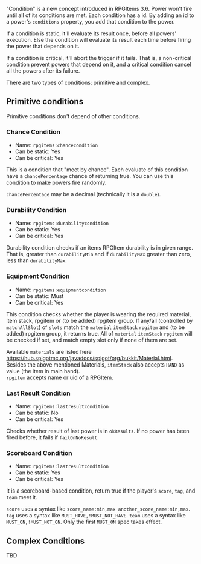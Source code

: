 "Condition" is a new concept introduced in RPGItems 3.6. Power won't fire until all of its conditions are met. Each condition has a id. By adding an id to a power's `conditions` property, you add that condition to the power.

If a condition is static, it'll evaluate its result once, before all powers' execution. Else the condition will evaluate its result each time before firing the power that depends on it.

If a condition is critical, it'll abort the trigger if it fails. That is, a non-critical condition prevent powers that depend on it, and a critical condition cancel all the powers after its failure.

There are two types of conditions: primitive and complex.

## Primitive conditions

Primitive conditions don't depend of other conditions. 

### Chance Condition

* Name: `rpgitems:chancecondition`
* Can be static: Yes
* Can be critical: Yes

This is a condition that "meet by chance". Each evaluate of this condition have a `chancePercentage` chance of returning true. You can use this condition to make powers fire randomly.

`chancePercentage` may be a decimal (technically it is a `double`).

### Durability Condition

* Name: `rpgitems:durabilitycondition`
* Can be static: Yes
* Can be critical: Yes

Durability condition checks if an items RPGItem durability is in given range. That is, greater than `durabilityMin` and if `durabilityMax` greater than zero, less than `durabilityMax`.

### Equipment Condition

* Name: `rpgitems:equipmentcondition`
* Can be static: Must
* Can be critical: Yes

This condition checks whether the player is wearing the required material, item stack, rpgitem or (to be added) rpgitem group. If any/all (controlled by `matchAllSlot`) of `slots` match the `material` `itemStack` `rpgitem` and (to be added) rpgitem group, it returns true. All of `material` `itemStack` `rpgitem` will be checked if set, and match empty slot only if none of them are set.

Available `material`s are listed here <https://hub.spigotmc.org/javadocs/spigot/org/bukkit/Material.html>.  
Besides the above mentioned Materials, `itemStack` also accepts `HAND` as value (the item in main hand).  
`rpgitem` accepts name or uid of a RPGItem.

### Last Result Condition

* Name: `rpgitems:lastresultcondition`
* Can be static: No
* Can be critical: Yes

Checks whether result of last power is in `okResults`. If no power has been fired before, it fails if `failOnNoResult`.

### Scoreboard Condition

* Name: `rpgitems:lastresultcondition`
* Can be static: Yes
* Can be critical: Yes

It is a scoreboard-based condition, return true if the player's `score`, `tag`, and `team` meet it. 

`score` uses a syntax like `score_name:min,max another_score_name:min,max`.
`tag` uses a syntax like `MUST_HAVE,!MUST_NOT_HAVE`.
`team` uses a syntax like `MUST_ON,!MUST_NOT_ON`. Only the first `MUST_ON` spec takes effect.

## Complex Conditions

TBD